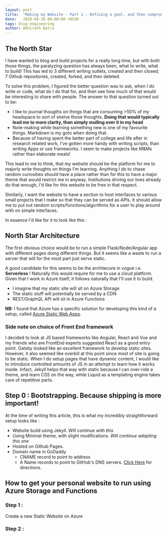 ```yaml
---
layout: post
title:  "Making my Website - Part 1 : Defining a goal, and then compromising"
date:   2020-09-30 00:00:00 +0530
tags: blog engineering
author: Abhirath Batra
---
```


## The North Star

I have wanted to blog and build projects for a really long time, but with both those things, the paralyzing question has always been, what to write, what to build! This has led to 3 different writing outlets, created and then closed; 7 Github repositories, created, forked, and then deleted. 

To solve this problem, I figured the better question was to ask, when I do write or code, what do I do that for, and then see how much of that would be interesting to share with people. The answer to that question turned out to be:

* I like to journal thougths on things that are consuming >50% of my headspace to sort of shelve those thoughts. **Doing that would typically lead me to more clarity, than simply mulling over it in my head**
* Note-making while learning something new is one of my favourite things. Markdown is my goto when doing that. 
* Because of having spent the better part of college and life after in research related work, I've gotten more handy with writing scripts, than writing Apps or use frameworks. I seem to make projects like M&Ms rather than elaborate meals!

This lead to me to think, that my website should be the platform for me to majorly write thoughts on things I'm learning. Anything I do to chase random curiosities should have a place rather than for this to have a major theme that would restrict me in anyway. Institutions driving our lives already do that enough, I'd like for this website to be free in that respect.

Similarly, I want the website to have a section to host interfaces to various small projects that I make so that they can be served as APIs. It should allow me to put out random scripts/functions/algorithms for a user to play around with on simple interfaces.

In essence I'd like for it to look like this : 


## North Star Architecture

The first obvious choice would be to run a simple Flask/Node/Angular app with different pages doing different things. But it seems like a waste to run a server that will for the most part just serve static. 

A good candidate for this seems to be the architecure in vogue i.e.  **Serverless** ! Naturally this would require for me to use a cloud platform. Given that I work in Azure itself, it follows naturally that I'll use it to build. 

* I imagine that my static site will sit on Azure Storage
* The static stuff will potentially be served by a CDN
* REST/GraphQL API will sit in Azure Functions

**NB:** I found that Azure has a specific solution for developing this kind of a setup, called [Azure Static Web Apps](https://docs.microsoft.com/en-us/azure/static-web-apps/getting-started?tabs=vanilla-javascript).

### Side note on choice of Front End framework 

I decided to look at JS based frameworks like Angular, React and Vue and my friends who are FrontEnd experts suggested React as a good entry point. Gatsby looked like an excellent framework to develop static sites. However, it also seemed like overkill at this point since most of site is going to be static. When I do setup pages that have dynamic content, I would like to introduce controlled amounts of JS in an attempt to learn how it works inside. Infact, Jekyll helps that way with static because I can over-ride a theme, and learn CSS on the way, while Liquid as a templating engine takes care of repetitive parts. 

## Step 0 : Bootstrapping. Because shipping is more important!

At the time of writing this article, this is what my incredibly straightforward setup looks like : 

* Website build using Jekyll. _Will continue with this_
* Using Minimal theme, with slight modifications. _Will continue adapting this one_
* Hosted on Github Pages. 
* Domain name in GoDaddy
    * CNAME record to point to address
    * A Name records to point to GitHub's DNS servers. [Click Here](https://docs.github.com/en/free-pro-team@latest/github/working-with-github-pages/managing-a-custom-domain-for-your-github-pages-site#configuring-an-apex-domain) for directions.

## How to get your personal website to run using Azure Storage and Functions

### Step 1 : 
Create a new Static Website on Azure

### Step 2 : 

